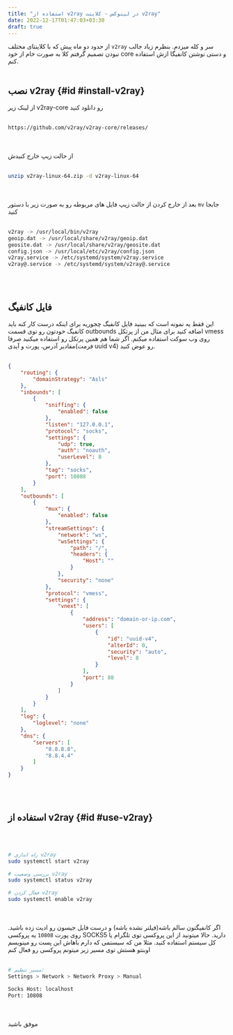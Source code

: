 ```yaml
---
title: "استفاده از v2ray در لینوکس - کلاینت v2ray"
date: 2022-12-17T01:47:03+03:30
draft: true
---
```


از حدود دو ماه پیش که با کلاینتای مختلف `v2ray` سر و کله میزدم. بنظرم زیاد جالب نبودن تصمیم گرفتم کلا به صورت خام از خود core و دستی نوشتن کانفیگا ازش استفاده کنم.
<br>
<br>

## نصب v2ray {#id #install-v2ray}
از لینک زیر v2ray-core رو دانلود کنید
<br>
<br>
```bash
https://github.com/v2ray/v2ray-core/releases/
```
\
<br>
از حالت زیپ خارج کنیدش
<br>
<br>
```bash
unzip v2ray-linux-64.zip -d v2ray-linux-64
```
\
<br>
بعد از خارج کردن از حالت زیپ فایل های مربوطه رو به صورت زیر با دستور `mv` جابجا کنید
<br>
<br>
```bash
v2ray -> /usr/local/bin/v2ray
geoip.dat -> /usr/local/share/v2ray/geoip.dat
geosite.dat -> /usr/local/share/v2ray/geosite.dat
config.json -> /usr/local/etc/v2ray/config.json
v2ray.service -> /etc/systemd/system/v2ray.service
v2ray@.service -> /etc/systemd/system/v2ray@.service
```
\
<br>

## فایل کانفیگ
این فقط یه نمونه است که ببینید فایل کانفیگ چجوریه
برای اینکه درست کار کنه باید کانفیگ خودتون رو توی قسمت outbounds اضافه کنید
برای مثال من از پرتکل vmess روی وب سوکت استفاده میکنم.
اگر شما هم همین پرتکل رو استفاده میکنید صرفا مقادیر آدرس، پورت و آیدی(فرمت uuid v4) رو عوض کنید.
\
<br>  

```json
{
    "routing": {
        "domainStrategy": "Asls"
    },
    "inbounds": [
        {
            "sniffing": {
                "enabled": false
            },
            "listen": "127.0.0.1",
            "protocol": "socks",
            "settings": {
                "udp": true,
                "auth": "noauth",
                "userLevel": 8
            },
            "tag": "socks",
            "port": 10808
        }
    ],
    "outbounds": [
        {
            "mux": {
                "enabled": false
            },
            "streamSettings": {
                "network": "ws",
                "wsSettings": {
                    "path": "/",
                    "headers": {
                        "Host": ""
                    }
                },
                "security": "none"
            },
            "protocol": "vmess",
            "settings": {
                "vnext": [
                    {
                        "address": "domain-or-ip.com",
                        "users": [
                            {
                                "id": "uuid-v4",
                                "alterId": 0,
                                "security": "auto",
                                "level": 8
                            }
                        ],
                        "port": 80
                    }
                ]
            }
        }
    ],
    "log": {
        "loglevel": "none"
    },
    "dns": {
        "servers": [
            "8.8.8.8",
            "8.8.4.4"
        ]
    }
}
```
\
<br>

## استفاده از v2ray {#id #use-v2ray}
\
<br>
```bash
# راه اندازی v2ray
sudo systemctl start v2ray

# بررسی وضعیت v2ray
sudo systemctl status v2ray

# فعال کردن v2ray
sudo systemctl enable v2ray
```
\
<br>
اگر کانفیگتون سالم باشه(فیلتر نشده باشه) و درست فایل جیسون رو ادیت زده باشید. روی پورت `10808` یه پروکسی SOCKS5 دارید.
حالا میتونید از این پروکسی توی تلگرام یا کل سیستم استفاده کنید.
مثلا من که سیستمی که دارم باهاش این پست رو مینویسم اوبنتو هستش توی مسیر زیر میتونم پروکسی رو فعال کنم
\
<br>
```bash
# مسیر تنظیم:
Settings > Network > Network Proxy > Manual

Socks Host: localhost
Port: 10808
```
\
<br>
موفق باشید